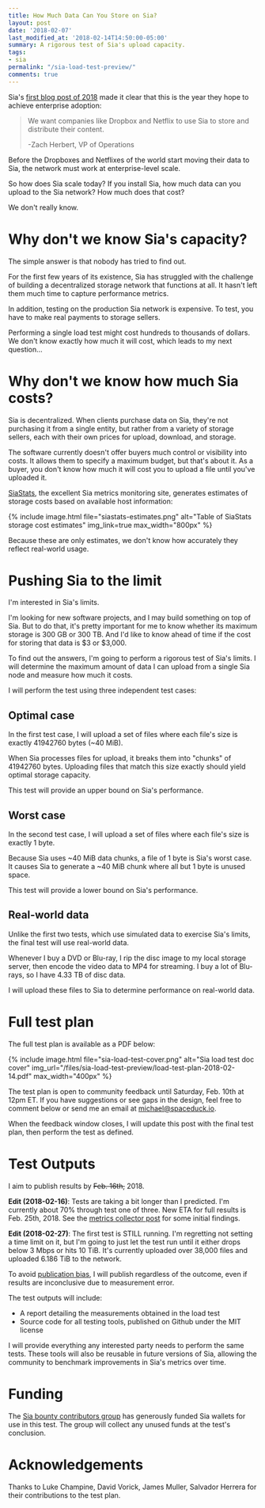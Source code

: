 ```yaml
---
title: How Much Data Can You Store on Sia?
layout: post
date: '2018-02-07'
last_modified_at: '2018-02-14T14:50:00-05:00'
summary: A rigorous test of Sia's upload capacity.
tags:
- sia
permalink: "/sia-load-test-preview/"
comments: true
---
```


Sia's [first blog post of 2018](https://blog.sia.tech/sia-triannual-update-september-december-2017-8afdf9c10325) made it clear that this is the year they hope to achieve enterprise adoption:

>We want companies like Dropbox and Netflix to use Sia to store and distribute their content.
>
>-Zach Herbert, VP of Operations

Before the Dropboxes and Netflixes of the world start moving their data to Sia, the network must work at enterprise-level scale.

So how does Sia scale today? If you install Sia, how much data can you upload to the Sia network? How much does that cost?

We don't really know.

# Why don't we know Sia's capacity?

The simple answer is that nobody has tried to find out.

For the first few years of its existence, Sia has struggled with the challenge of building a decentralized storage network that functions at all. It hasn't left them much time to capture performance metrics.

In addition, testing on the production Sia network is expensive. To test, you have to make real payments to storage sellers.

Performing a single load test might cost hundreds to thousands of dollars. We don't know exactly how much it will cost, which leads to my next question...

# Why don't we know how much Sia costs?

Sia is decentralized. When clients purchase data on Sia, they're not purchasing it from a single entity, but rather from a variety of storage sellers, each with their own prices for upload, download, and storage.

The software currently doesn't offer buyers much control or visibility into costs. It allows them to specify a maximum budget, but that's about it. As a buyer, you don't know how much it will cost you to upload a file until you've uploaded it.

[SiaStats](https://siastats.info/storage_pricing.html), the excellent Sia metrics monitoring site, generates estimates of storage costs based on available host information:

{% include image.html file="siastats-estimates.png" alt="Table of SiaStats storage cost estimates" img_link=true max_width="800px" %}

Because these are only estimates, we don't know how accurately they reflect real-world usage.

# Pushing Sia to the limit

I'm interested in Sia's limits.

I'm looking for new software projects, and I may build something on top of Sia. But to do that, it's pretty important for me to know whether its maximum storage is 300 GB or 300 TB. And I'd like to know ahead of time if the cost for storing that data is $3 or $3,000.

To find out the answers, I'm going to perform a rigorous test of Sia's limits. I will determine the maximum amount of data I can upload from a single Sia node and measure how much it costs.

I will perform the test using three independent test cases:

## Optimal case

In the first test case, I will upload a set of files where each file's size is exactly 41942760 bytes (~40 MiB).

When Sia processes files for upload, it breaks them into "chunks" of 41942760 bytes. Uploading files that match this size exactly should yield optimal storage capacity.

This test will provide an upper bound on Sia's performance.

## Worst case

In the second test case, I will upload a set of files where each file's size is exactly 1 byte.

Because Sia uses ~40 MiB data chunks, a file of 1 byte is Sia's worst case. It causes Sia to generate a ~40 MiB chunk where all but 1 byte is unused space.

This test will provide a lower bound on Sia's performance.

## Real-world data

Unlike the first two tests, which use simulated data to exercise Sia's limits, the final test will use real-world data.

Whenever I buy a DVD or Blu-ray, I rip the disc image to my local storage server, then encode the video data to MP4 for streaming. I buy a lot of Blu-rays, so I have 4.33 TB of disc data.

I will upload these files to Sia to determine performance on real-world data.

# Full test plan

The full test plan is available as a PDF below:

{% include image.html file="sia-load-test-cover.png" alt="Sia load test doc cover" img_url="/files/sia-load-test-preview/load-test-plan-2018-02-14.pdf" max_width="400px" %}

The test plan is open to community feedback until Saturday, Feb. 10th at 12pm ET. If you have suggestions or see gaps in the design, feel free to comment below or send me an email at [michael@spaceduck.io](mailto:michael@spaceduck.io).

When the feedback window closes, I will update this post with the final test plan, then perform the test as defined.

# Test Outputs

I aim to publish results by ~~Feb. 16th,~~ 2018.

**Edit (2018-02-16)**: Tests are taking a bit longer than I predicted. I'm currently about 70% through test one of three. New ETA for full results is Feb. 25th, 2018. See the [metrics collector post](/sia-metrics-collector/) for some initial findings.

**Edit (2018-02-27)**: The first test is STILL running. I'm regretting not setting a time limit on it, but I'm going to just let the test run until it either drops below 3 Mbps or hits 10 TiB. It's currently uploaded over 38,000 files and uploaded 6.186 TiB to the network.

To avoid [publication bias](https://en.wikipedia.org/wiki/Publication_bias), I will publish regardless of the outcome, even if results are inconclusive due to measurement error.

The test outputs will include:

* A report detailing the measurements obtained in the load test
* Source code for all testing tools, published on Github under the MIT license

I will provide everything any interested party needs to perform the same tests. These tools will also be reusable in future versions of Sia, allowing the community to benchmark improvements in Sia's metrics over time.

# Funding

The [Sia bounty contributors group](https://blog.sia.tech/announcing-sia-bounties-800daf90398b) has generously funded Sia wallets for use in this test. The group will collect any unused funds at the test's conclusion.

# Acknowledgements

Thanks to Luke Champine, David Vorick, James Muller, Salvador Herrera for their contributions to the test plan.
